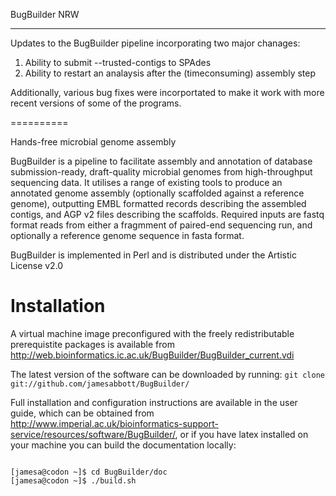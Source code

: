 BugBuilder NRW

----------
Updates to the BugBuilder pipeline incorporating two major chanages:
1. Ability to submit --trusted-contigs to SPAdes
2. Ability to restart an analaysis after the (timeconsuming) assembly step

Additionally, various bug fixes were incorportated to make it work with more
recent versions of some of the programs.

==========

Hands-free microbial genome assembly

BugBuilder is a pipeline to facilitate assembly and annotation of database submission-ready,
draft-quality microbial genomes from high-throughput sequencing data. It utilises a range of
existing tools to produce an annotated genome assembly (optionally scaffolded against a reference
genome), outputting EMBL formatted records describing the assembled contigs, and AGP v2 files
describing the scaffolds. Required inputs are fastq format reads from either a fragmment of 
paired-end sequencing run, and optionally a reference genome sequence in fasta format.

BugBuilder is implemented in Perl and is distributed under the Artistic License v2.0

Installation
============

A virtual machine image preconfigured with the freely redistributable
prerequistite packages is available from
http://web.bioinformatics.ic.ac.uk/BugBuilder/BugBuilder_current.vdi

The latest version of the software can be downloaded by running:
<code>git clone git://github.com/jamesabbott/BugBuilder/</code>

Full installation and configuration instructions are available in the user
guide, which can be obtained from
http://www.imperial.ac.uk/bioinformatics-support-service/resources/software/BugBuilder/,
or if you have latex installed on your machine you can build the documentation
locally:

<code>
[jamesa@codon ~]$ cd BugBuilder/doc
[jamesa@codon ~]$ ./build.sh
</code>



